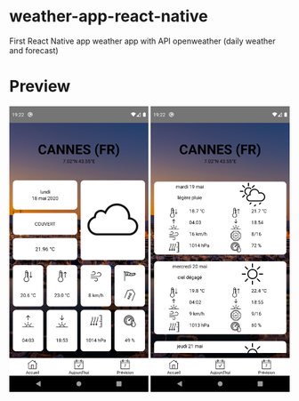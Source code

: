 # weather-app-react-native
First React Native app weather app with API openweather (daily weather and forecast)


# Preview
<img src='screnshots/Screenshot_1589829738.png' width='250'/>  <img src='screnshots/Screenshot_1589829777.png' width='250'/>